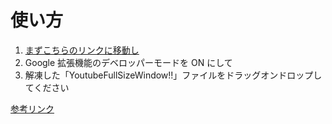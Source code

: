 # 使い方

1. [まずこちらのリンクに移動し](chrome://extensions/)
2. Google 拡張機能のデベロッパーモードを ON にして
3. 解凍した「YoutubeFullSizeWindow!!」ファイルをドラッグオンドロップしてください

[参考リンク](https://original-game.com/how-to-make-chrome-extensions/)
